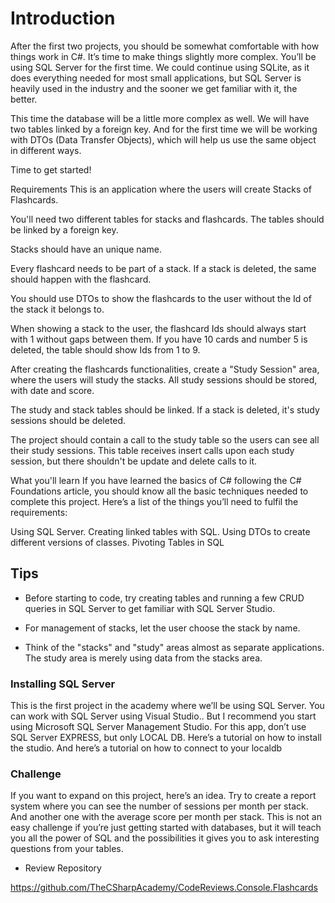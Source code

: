 # Introduction

<p>After the first two projects, you should be somewhat comfortable with how things work in C#. It’s time to make things slightly more complex. You’ll be using SQL Server for the first time. We could continue using SQLite, as it does everything needed for most small applications, but SQL Server is heavily used in the industry and the sooner we get familiar with it, the better.</p>

This time the database will be a little more complex as well. We will have two tables linked by a foreign key. And for the first time we will be working with DTOs (Data Transfer Objects), which will help us use the same object in different ways.

Time to get started!

Requirements
This is an application where the users will create Stacks of Flashcards.

You'll need two different tables for stacks and flashcards. The tables should be linked by a foreign key.

Stacks should have an unique name.

Every flashcard needs to be part of a stack. If a stack is deleted, the same should happen with the flashcard.

You should use DTOs to show the flashcards to the user without the Id of the stack it belongs to.

When showing a stack to the user, the flashcard Ids should always start with 1 without gaps between them. If you have 10 cards and number 5 is deleted, the table should show Ids from 1 to 9.

After creating the flashcards functionalities, create a "Study Session" area, where the users will study the stacks. All study sessions should be stored, with date and score.

The study and stack tables should be linked. If a stack is deleted, it's study sessions should be deleted.

The project should contain a call to the study table so the users can see all their study sessions. This table receives insert calls upon each study session, but there shouldn't be update and delete calls to it.

What you'll learn
If you have learned the basics of C# following the C# Foundations article, you should know all the basic techniques needed to complete this project. Here’s a list of the things you’ll need to fulfil the requirements:

Using SQL Server.
Creating linked tables with SQL.
Using DTOs to create different versions of classes.
Pivoting Tables in SQL

## Tips

- Before starting to code, try creating tables and running a few CRUD queries in SQL Server to get familiar with SQL Server Studio.

- For management of stacks, let the user choose the stack by name.

- Think of the "stacks" and "study" areas almost as separate applications. The study area is merely using data from the stacks area.

### Installing SQL Server

This is the first project in the academy where we’ll be using SQL Server. You can work with SQL Server using Visual Studio.. But I recommend you start using Microsoft SQL Server Management Studio. For this app, don’t use SQL Server EXPRESS, but only LOCAL DB. Here’s a tutorial on how to install the studio. And here’s a tutorial on how to connect to your localdb

### Challenge

If you want to expand on this project, here’s an idea. Try to create a report system where you can see the number of sessions per month per stack. And another one with the average score per month per stack. This is not an easy challenge if you’re just getting started with databases, but it will teach you all the power of SQL and the possibilities it gives you to ask interesting questions from your tables.

- Review Repository

<https://github.com/TheCSharpAcademy/CodeReviews.Console.Flashcards>
